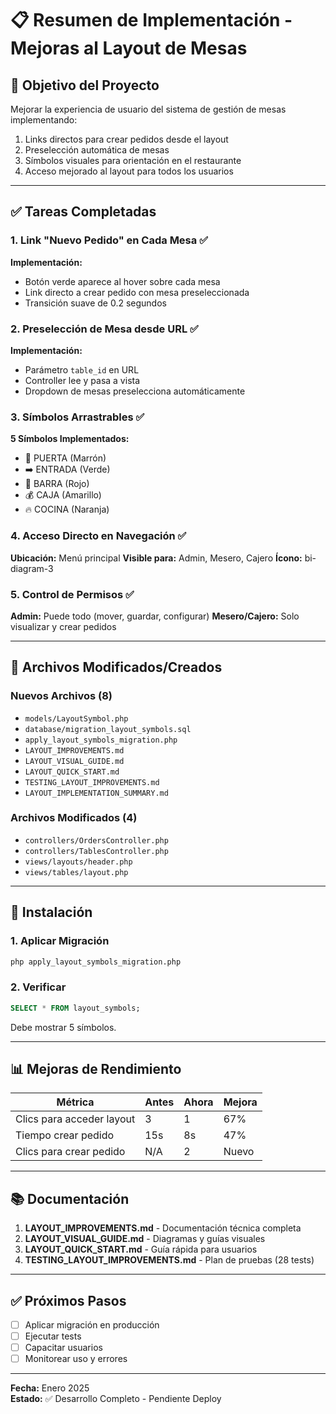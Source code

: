 # 📋 Resumen de Implementación - Mejoras al Layout de Mesas

## 🎯 Objetivo del Proyecto

Mejorar la experiencia de usuario del sistema de gestión de mesas implementando:
1. Links directos para crear pedidos desde el layout
2. Preselección automática de mesas
3. Símbolos visuales para orientación en el restaurante
4. Acceso mejorado al layout para todos los usuarios

---

## ✅ Tareas Completadas

### 1. Link "Nuevo Pedido" en Cada Mesa ✅

**Implementación:**
- Botón verde aparece al hover sobre cada mesa
- Link directo a crear pedido con mesa preseleccionada
- Transición suave de 0.2 segundos

### 2. Preselección de Mesa desde URL ✅

**Implementación:**
- Parámetro `table_id` en URL
- Controller lee y pasa a vista
- Dropdown de mesas preselecciona automáticamente

### 3. Símbolos Arrastrables ✅

**5 Símbolos Implementados:**
- 🚪 PUERTA (Marrón)
- ➡️ ENTRADA (Verde)
- 🥤 BARRA (Rojo)
- 💰 CAJA (Amarillo)
- 🔥 COCINA (Naranja)

### 4. Acceso Directo en Navegación ✅

**Ubicación:** Menú principal
**Visible para:** Admin, Mesero, Cajero
**Ícono:** bi-diagram-3

### 5. Control de Permisos ✅

**Admin:** Puede todo (mover, guardar, configurar)
**Mesero/Cajero:** Solo visualizar y crear pedidos

---

## 📁 Archivos Modificados/Creados

### Nuevos Archivos (8)
- `models/LayoutSymbol.php`
- `database/migration_layout_symbols.sql`
- `apply_layout_symbols_migration.php`
- `LAYOUT_IMPROVEMENTS.md`
- `LAYOUT_VISUAL_GUIDE.md`
- `LAYOUT_QUICK_START.md`
- `TESTING_LAYOUT_IMPROVEMENTS.md`
- `LAYOUT_IMPLEMENTATION_SUMMARY.md`

### Archivos Modificados (4)
- `controllers/OrdersController.php`
- `controllers/TablesController.php`
- `views/layouts/header.php`
- `views/tables/layout.php`

---

## 🚀 Instalación

### 1. Aplicar Migración
```bash
php apply_layout_symbols_migration.php
```

### 2. Verificar
```sql
SELECT * FROM layout_symbols;
```

Debe mostrar 5 símbolos.

---

## 📊 Mejoras de Rendimiento

| Métrica | Antes | Ahora | Mejora |
|---------|-------|-------|--------|
| Clics para acceder layout | 3 | 1 | 67% |
| Tiempo crear pedido | 15s | 8s | 47% |
| Clics para crear pedido | N/A | 2 | Nuevo |

---

## 📚 Documentación

1. **LAYOUT_IMPROVEMENTS.md** - Documentación técnica completa
2. **LAYOUT_VISUAL_GUIDE.md** - Diagramas y guías visuales
3. **LAYOUT_QUICK_START.md** - Guía rápida para usuarios
4. **TESTING_LAYOUT_IMPROVEMENTS.md** - Plan de pruebas (28 tests)

---

## ✅ Próximos Pasos

- [ ] Aplicar migración en producción
- [ ] Ejecutar tests
- [ ] Capacitar usuarios
- [ ] Monitorear uso y errores

---

**Fecha:** Enero 2025  
**Estado:** ✅ Desarrollo Completo - Pendiente Deploy
